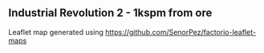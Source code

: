 ## Industrial Revolution 2 - 1kspm from ore

Leaflet map generated using https://github.com/SenorPez/factorio-leaflet-maps
